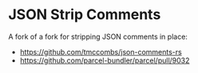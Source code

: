 # JSON Strip Comments

A fork of a fork for stripping JSON comments in place:

* https://github.com/tmccombs/json-comments-rs
* https://github.com/parcel-bundler/parcel/pull/9032

